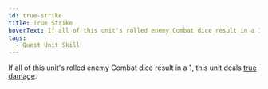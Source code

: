 ```yaml
---
id: true-strike
title: True Strike
hoverText: If all of this unit's rolled enemy Combat dice result in a 1, this unit deals true damage.
tags:
  - Quest Unit Skill
---
```


If all of this unit's rolled enemy Combat dice result in a 1, this unit deals [true damage](/docs/terms/other/true-damage).